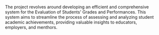 The project revolves around developing an efficient and comprehensive system for the Evaluation of Students' Grades and Performances. This system aims to streamline the process of assessing and analyzing student academic achievements, providing valuable insights to educators, employers, and menthors.
